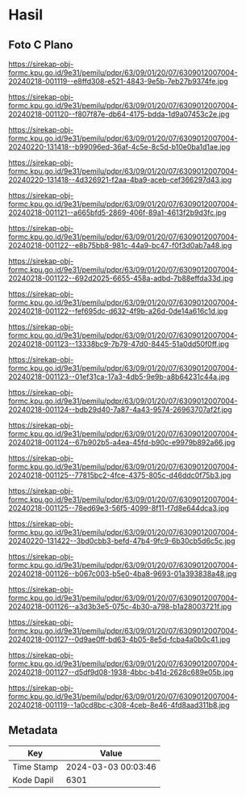 # Hasil

## Foto C Plano

https://sirekap-obj-formc.kpu.go.id/9e31/pemilu/pdpr/63/09/01/20/07/6309012007004-20240218-001119--e8ffd308-e521-4843-9e5b-7eb27b9374fe.jpg

https://sirekap-obj-formc.kpu.go.id/9e31/pemilu/pdpr/63/09/01/20/07/6309012007004-20240218-001120--f807f87e-db64-4175-bdda-1d9a07453c2e.jpg

https://sirekap-obj-formc.kpu.go.id/9e31/pemilu/pdpr/63/09/01/20/07/6309012007004-20240220-131418--b99096ed-36af-4c5e-8c5d-b10e0ba1d1ae.jpg

https://sirekap-obj-formc.kpu.go.id/9e31/pemilu/pdpr/63/09/01/20/07/6309012007004-20240220-131418--4d326921-f2aa-4ba9-aceb-cef366297d43.jpg

https://sirekap-obj-formc.kpu.go.id/9e31/pemilu/pdpr/63/09/01/20/07/6309012007004-20240218-001121--a665bfd5-2869-406f-89a1-4613f2b9d3fc.jpg

https://sirekap-obj-formc.kpu.go.id/9e31/pemilu/pdpr/63/09/01/20/07/6309012007004-20240218-001122--e8b75bb8-981c-44a9-bc47-f0f3d0ab7a48.jpg

https://sirekap-obj-formc.kpu.go.id/9e31/pemilu/pdpr/63/09/01/20/07/6309012007004-20240218-001122--692d2025-6655-458a-adbd-7b88effda33d.jpg

https://sirekap-obj-formc.kpu.go.id/9e31/pemilu/pdpr/63/09/01/20/07/6309012007004-20240218-001122--fef695dc-d632-4f9b-a26d-0de14a616c1d.jpg

https://sirekap-obj-formc.kpu.go.id/9e31/pemilu/pdpr/63/09/01/20/07/6309012007004-20240218-001123--13338bc9-7b79-47d0-8445-51a0dd50f0ff.jpg

https://sirekap-obj-formc.kpu.go.id/9e31/pemilu/pdpr/63/09/01/20/07/6309012007004-20240218-001123--01ef31ca-17a3-4db5-9e9b-a8b64231c44a.jpg

https://sirekap-obj-formc.kpu.go.id/9e31/pemilu/pdpr/63/09/01/20/07/6309012007004-20240218-001124--bdb29d40-7a87-4a43-9574-26963707af2f.jpg

https://sirekap-obj-formc.kpu.go.id/9e31/pemilu/pdpr/63/09/01/20/07/6309012007004-20240218-001124--67b902b5-a4ea-45fd-b90c-e9979b892a66.jpg

https://sirekap-obj-formc.kpu.go.id/9e31/pemilu/pdpr/63/09/01/20/07/6309012007004-20240218-001125--77815bc2-4fce-4375-805c-d46ddc0f75b3.jpg

https://sirekap-obj-formc.kpu.go.id/9e31/pemilu/pdpr/63/09/01/20/07/6309012007004-20240218-001125--78ed69e3-56f5-4099-8f11-f7d8e644dca3.jpg

https://sirekap-obj-formc.kpu.go.id/9e31/pemilu/pdpr/63/09/01/20/07/6309012007004-20240220-131422--3bd0cbb3-befd-47b4-9fc9-6b30cb5d6c5c.jpg

https://sirekap-obj-formc.kpu.go.id/9e31/pemilu/pdpr/63/09/01/20/07/6309012007004-20240218-001126--b067c003-b5e0-4ba8-9693-01a393838a48.jpg

https://sirekap-obj-formc.kpu.go.id/9e31/pemilu/pdpr/63/09/01/20/07/6309012007004-20240218-001126--a3d3b3e5-075c-4b30-a798-b1a28003721f.jpg

https://sirekap-obj-formc.kpu.go.id/9e31/pemilu/pdpr/63/09/01/20/07/6309012007004-20240218-001127--0d9ae0ff-bd63-4b05-8e5d-fcba4a0b0c41.jpg

https://sirekap-obj-formc.kpu.go.id/9e31/pemilu/pdpr/63/09/01/20/07/6309012007004-20240218-001127--d5df9d08-1938-4bbc-b41d-2628c689e05b.jpg

https://sirekap-obj-formc.kpu.go.id/9e31/pemilu/pdpr/63/09/01/20/07/6309012007004-20240218-001119--1a0cd8bc-c308-4ceb-8e46-4fd8aad311b8.jpg


## Metadata

| Key        | Value               |
| ---------- | ------------------- |
| Time Stamp | 2024-03-03 00:03:46 |
| Kode Dapil | 6301                |



